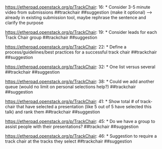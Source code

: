 https://etherpad.openstack.org/p/TrackChair: 16: * Consider 3-5 minute video from submissions   ##trackchair ##suggestion (make it optional) --> already in existing submission tool, maybe rephrase the sentence and clarify the purpose

https://etherpad.openstack.org/p/TrackChair: 19: * Consider leads for each Track Chair group ##trackchair ##suggestion

https://etherpad.openstack.org/p/TrackChair: 22: * Define a process/guidelines/best practices for a successful track chair ##trackchair ##suggestion

https://etherpad.openstack.org/p/TrackChair: 32: * One list versus several  ##trackchair ##suggestion

https://etherpad.openstack.org/p/TrackChair: 38: * Could we add another queue (would no limit on personal selections help?) ##trackchair ##suggestion

https://etherpad.openstack.org/p/TrackChair: 41: * Show total # of track-chair that have selected a presentation (like 5 out of 5 have selected this talk) and rank them ##trackchair ##suggestion

https://etherpad.openstack.org/p/TrackChair: 45: * Do we have a group to assist people with their presentations?  ##trackchair ##suggestion

https://etherpad.openstack.org/p/TrackChair: 46: * Suggestion to require a track chair at the tracks they select   ##trackchair ##suggestion

